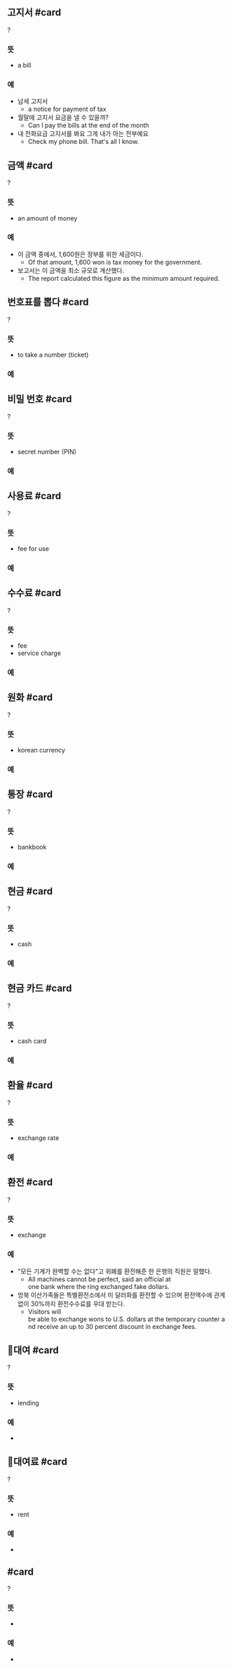 ## 고지서 #card
?
### 뜻
- a bill
### 예
- 납세 고지서
	- a notice for payment of tax
- 월말에 고지서 요금을 낼 수 있을까?
	- Can I pay the bills at the end of the month
- 내 전화요금 고지서를 봐요 그게 내가 아는 전부예요
	- Check my phone bill. That's all I know.

## 금액 #card
?
### 뜻
- an amount of money
### 예
- 이 금액 중에서, 1,600원은 정부를 위한 세금이다.
	- Of that amount, 1,600 won is tax money for the government.
- 보고서는 이 금액을 최소 규모로 계산했다.
	- The report calculated this figure as the minimum amount required.

## 번호표를 뽑다 #card
?
### 뜻
- to take a number (ticket)
### 예
<!--SR:!2024-08-13,15,290-->

## 비밀 번호 #card
?
### 뜻
- secret number (PIN)
### 예


## 사용료 #card
?
### 뜻
- fee for use
### 예

## 수수료 #card
?
### 뜻
- fee
- service charge
### 예
<!--SR:!2024-08-03,4,277-->

## 원화 #card
?
### 뜻
- korean currency
### 예

## 통장 #card
?
### 뜻
- bankbook
### 예
<!--SR:!2024-08-03,4,277-->

## 현금 #card
?
### 뜻
- cash
### 예
<!--SR:!2024-08-03,4,277-->

## 현금 카드 #card
?
### 뜻
- cash card
### 예
<!--SR:!2024-08-03,4,277-->

## 환율 #card
?
### 뜻
- exchange rate
### 예

## 환전 #card
?
### 뜻
- exchange
### 예
- "모든 기계가 완벽할 수는 없다"고 위폐를 환전해준 한 은행의 직원은 말했다.
	- All machines cannot be perfect, said an official at one bank where the ring exchanged fake dollars.
- 방북 이산가족들은 특별환전소에서 미 달러화를 환전할 수 있으며 환전액수에 관계없이 30%까지 환전수수료를 우대 받는다.
	- Visitors will be able to exchange wons to U.S. dollars at the temporary counter and receive an up to 30 percent discount in exchange fees.
<!--SR:!2024-08-10,11,272-->

## 대여 #card
?
### 뜻
- lending
### 예
-

## 대여료 #card
?
### 뜻
- rent
### 예
-

##  #card
?
### 뜻
-
### 예
-
